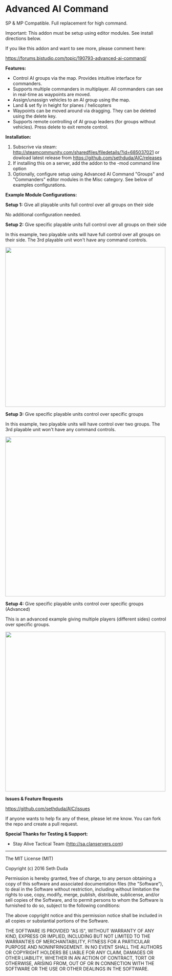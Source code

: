 # Advanced AI Command

SP & MP Compatible. Full replacement for high command.

Important: This addon must be setup using editor modules. See install directions below. 

If you like this addon and want to see more, please comment here:

https://forums.bistudio.com/topic/190793-advanced-ai-command/

**Features:**

- Control AI groups via the map. Provides intuitive interface for commanders. 
- Supports multiple commanders in multiplayer. All commanders can see in real-time as waypoints are moved. 
- Assign/unassign vehicles to an AI group using the map. 
- Land & set fly in height for planes / helicopters 
- Waypoints can be moved around via dragging. They can be deleted using the delete key. 
- Supports remote controlling of AI group leaders (for groups without vehicles). Press delete to exit remote control. 

**Installation:**

1. Subscrive via steam: http://steamcommunity.com/sharedfiles/filedetails/?id=685037021 or dowload latest release from https://github.com/sethduda/AIC/releases
2. If installing this on a server, add the addon to the -mod command line option
3. Optionally, configure setup using Advanced AI Command "Groups" and "Commanders" editor modules in the Misc category. See below of examples configurations.

**Example Module Configurations:**

**Setup 1:** Give all playable units full control over all groups on their side

No additional configuration needed.

**Setup 2:** Give specific playable units full control over all groups on their side

In this example, two playable units will have full control over all groups on their side. The 3rd playable unit won't have any command controls.

<img src="https://raw.githubusercontent.com/sethduda/AIC/master/moduleExample1.jpg" width="500">

**Setup 3:** Give specific playable units control over specific groups

In this example, two playable units will have control over two groups. The 3rd playable unit won't have any command controls.

<img src="https://raw.githubusercontent.com/sethduda/AIC/master/moduleExample3.jpg" width="500">

**Setup 4:** Give specific playable units control over specific groups (Advanced)

This is an advanced example giving multiple players (different sides) control over specific groups.

<img src="https://raw.githubusercontent.com/sethduda/AIC/master/moduleExample2.jpg" width="500">

**Issues & Feature Requests**

https://github.com/sethduda/AIC/issues 

If anyone wants to help fix any of these, please let me know. You can fork the repo and create a pull request. 

**Special Thanks for Testing & Support:**

- Stay Alive Tactical Team (http://sa.clanservers.com) 

---

The MIT License (MIT)

Copyright (c) 2016 Seth Duda

Permission is hereby granted, free of charge, to any person obtaining a copy of this software and associated documentation files (the "Software"), to deal in the Software without restriction, including without limitation the rights to use, copy, modify, merge, publish, distribute, sublicense, and/or sell copies of the Software, and to permit persons to whom the Software is furnished to do so, subject to the following conditions:

The above copyright notice and this permission notice shall be included in all copies or substantial portions of the Software.

THE SOFTWARE IS PROVIDED "AS IS", WITHOUT WARRANTY OF ANY KIND, EXPRESS OR IMPLIED, INCLUDING BUT NOT LIMITED TO THE WARRANTIES OF MERCHANTABILITY, FITNESS FOR A PARTICULAR PURPOSE AND NONINFRINGEMENT. IN NO EVENT SHALL THE AUTHORS OR COPYRIGHT HOLDERS BE LIABLE FOR ANY CLAIM, DAMAGES OR OTHER LIABILITY, WHETHER IN AN ACTION OF CONTRACT, TORT OR OTHERWISE, ARISING FROM, OUT OF OR IN CONNECTION WITH THE SOFTWARE OR THE USE OR OTHER DEALINGS IN THE SOFTWARE.
